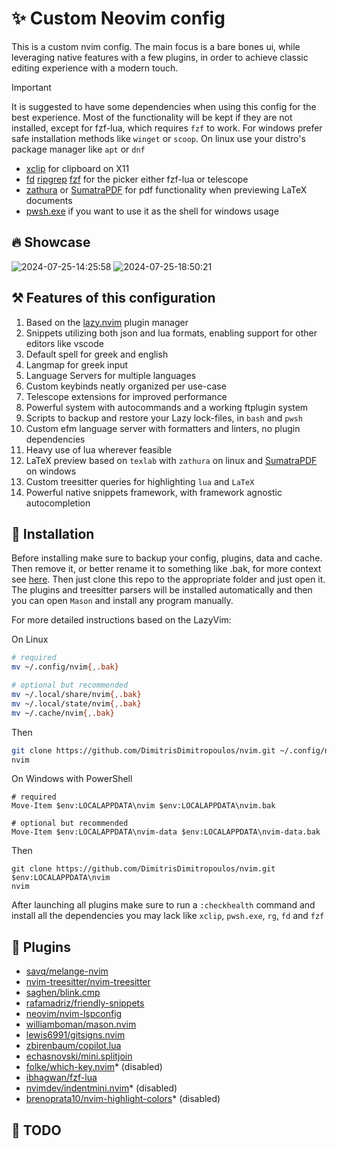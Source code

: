 # ✨ Custom Neovim config

This is a custom nvim config. The main focus is a bare bones ui, while
leveraging native features with a few plugins, in order to achieve classic
editing experience with a modern touch.

> [!IMPORTANT]
> It is suggested to have some dependencies when using this config for the best
> experience. Most of the functionality will be kept if they are not installed,
> except for fzf-lua, which requires `fzf` to work. For windows prefer safe
> installation methods like `winget` or `scoop`. On linux use your distro's
> package manager like `apt` or `dnf`
>
> -   [xclip](https://github.com/astrand/xclip) for clipboard on X11
> -   [fd](https://github.com/sharkdp/fd) [ripgrep](https://github.com/BurntSushi/ripgrep) [fzf](https://github.com/junegunn/fzf) for the picker either fzf-lua or telescope
> -   [zathura](https://pwmt.org/projects/zathura/) or [SumatraPDF](https://www.sumatrapdfreader.org/free-pdf-reader) for pdf functionality when previewing LaTeX documents
> -   [pwsh.exe](https://learn.microsoft.com/en-us/powershell/module/microsoft.powershell.core/about/about_pwsh?view=powershell-7.4) if you want to use it as the shell for windows usage

## 🔥 Showcase

![2024-07-25-14:25:58](https://github.com/user-attachments/assets/02033bd9-ac45-428f-b338-61991be638e4)
![2024-07-25-18:50:21](https://github.com/user-attachments/assets/79f0f9dd-fc5c-418a-b9ee-c0005215847c)

## ⚒️ Features of this configuration

1. Based on the [lazy.nvim](https://github.com/folke/lazy.nvim) plugin manager
2. Snippets utilizing both json and lua formats, enabling support for other
   editors like vscode
3. Default spell for greek and english
4. Langmap for greek input
5. Language Servers for multiple languages
6. Custom keybinds neatly organized per use-case
7. Telescope extensions for improved performance
8. Powerful system with autocommands and a working ftplugin system
9. Scripts to backup and restore your Lazy lock-files, in `bash` and `pwsh`
10. Custom efm language server with formatters and linters, no plugin
    dependencies
11. Heavy use of lua wherever feasible
12. LaTeX preview based on `texlab` with `zathura` on linux and
    [SumatraPDF](https://www.sumatrapdfreader.org/free-pdf-reader) on windows
13. Custom treesitter queries for highlighting `lua` and `LaTeX`
14. Powerful native snippets framework, with framework agnostic autocompletion

## 🚀 Installation

Before installing make sure to backup your config, plugins, data and cache.
Then remove it, or better rename it to something like <folder>.bak, for more
context see [here](http://www.lazyvim.org/installation). Then just clone this
repo to the appropriate folder and just open it. The plugins and treesitter
parsers will be installed automatically and then you can open `Mason` and
install any program manually.

For more detailed instructions based on the LazyVim:

On Linux

```sh
# required
mv ~/.config/nvim{,.bak}

# optional but recommended
mv ~/.local/share/nvim{,.bak}
mv ~/.local/state/nvim{,.bak}
mv ~/.cache/nvim{,.bak}
```

Then

```sh
git clone https://github.com/DimitrisDimitropoulos/nvim.git ~/.config/nvim
nvim
```

On Windows with PowerShell

```
# required
Move-Item $env:LOCALAPPDATA\nvim $env:LOCALAPPDATA\nvim.bak

# optional but recommended
Move-Item $env:LOCALAPPDATA\nvim-data $env:LOCALAPPDATA\nvim-data.bak
```

Then

```
git clone https://github.com/DimitrisDimitropoulos/nvim.git $env:LOCALAPPDATA\nvim
nvim
```

After launching all plugins make sure to run a `:checkhealth` command and install all the dependencies you may lack like `xclip`, `pwsh.exe`, `rg`, `fd` and `fzf`

## 🔌 Plugins

- [savq/melange-nvim](https://github.com/savq/melange-nvim)
- [nvim-treesitter/nvim-treesitter](https://github.com/nvim-treesitter/nvim-treesitter)
- [saghen/blink.cmp](https://github.com/saghen/blink.cmp)
- [rafamadriz/friendly-snippets](https://github.com/rafamadriz/friendly-snippets)
- [neovim/nvim-lspconfig](https://github.com/neovim/nvim-lspconfig)
- [williamboman/mason.nvim](https://github.com/williamboman/mason.nvim)
- [lewis6991/gitsigns.nvim](https://github.com/lewis6991/gitsigns.nvim)
- [zbirenbaum/copilot.lua](https://github.com/zbirenbaum/copilot.lua)
- [echasnovski/mini.splitjoin](https://github.com/echasnovski/mini.splitjoin)
- [folke/which-key.nvim](https://github.com/folke/which-key.nvim)\* (disabled)
- [ibhagwan/fzf-lua](https://github.com/ibhagwan/fzf-lua)
- [nvimdev/indentmini.nvim](https://github.com/nvimdev/indentmini.nvim)\* (disabled)
- [brenoprata10/nvim-highlight-colors](https://github.com/brenoprata10/nvim-highlight-colors)\* (disabled)

## 🚗 TODO

